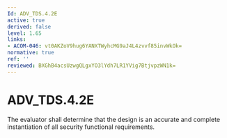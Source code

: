 ```yaml
---
Id: ADV_TDS.4.2E
active: true
derived: false
level: 1.65
links:
- ACOM-046: vt0AKZoV9hug6YANXTWyhcMG9aJ4L4zvvf85invWkOk=
normative: true
ref: ''
reviewed: BXGhB4acsUzwgQLgxYO3lYdh7LR1YVig7BtjvpzWN1k=
---
```


# ADV_TDS.4.2E

The evaluator shall determine that the design is an accurate and complete instantiation of all security functional requirements.